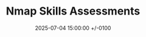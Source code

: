 ---
title: Nmap Skills Assessments
date: 2025-07-04 15:00:00 +/-0100
categories: [CPTS Modules Skills Assessments]
tags: [CPTS,Skills Assessments,HackTheBox,Nmap]
image: /assets/img/Modules-Skills-Assessments/Nmap/Nmap.jpg
description: 
    This post 
---